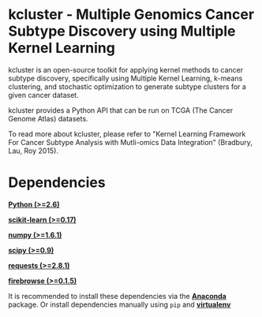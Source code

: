 # kcluster - Multiple Genomics Cancer Subtype Discovery using Multiple Kernel Learning

kcluster is an open-source toolkit for applying kernel methods to cancer subtype discovery, specifically using Multiple Kernel Learning, k-means clustering, and stochastic optimization to generate subtype clusters for a given cancer dataset.

kcluster provides a Python API that can be run on TCGA (The Cancer Genome Atlas) datasets.

To read more about kcluster, please refer to "Kernel Learning Framework For Cancer Subtype Analysis with Mutli-omics Data Integration" (Bradbury, Lau, Roy 2015).

# Dependencies
[**Python (>=2.6)**](https://www.python.org/downloads/)

[**scikit-learn (>=0.17)**](http://scikit-learn.org/stable/install.html)

[**numpy (>=1.6.1)**](http://www.numpy.org/)

[**scipy (>=0.9)**](http://www.scipy.org/install.html)

[**requests (>=2.8.1)**](http://docs.python-requests.org/en/latest/)

[**firebrowse (>=0.1.5)**](https://confluence.broadinstitute.org/display/GDAC/fbget)

It is recommended to install these dependencies via the [**Anaconda**](https://www.continuum.io/downloads) package.
Or install dependencies manually using `pip` and [**virtualenv**](http://docs.python-guide.org/en/latest/dev/virtualenvs/)